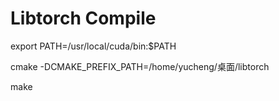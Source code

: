 # Libtorch Compile

export PATH=/usr/local/cuda/bin:$PATH

cmake -DCMAKE_PREFIX_PATH=/home/yucheng/桌面/libtorch

make
